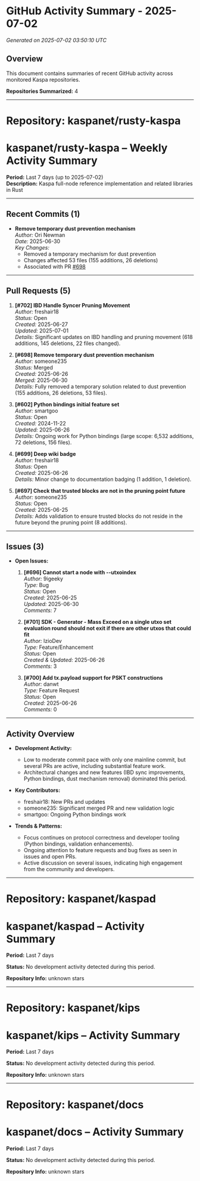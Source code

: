 # GitHub Activity Summary - 2025-07-02

*Generated on 2025-07-02 03:50:10 UTC*

## Overview

This document contains summaries of recent GitHub activity across monitored Kaspa repositories.

**Repositories Summarized:** 4

---

# Repository: kaspanet/rusty-kaspa

# kaspanet/rusty-kaspa – Weekly Activity Summary
**Period:** Last 7 days (up to 2025-07-02)  
**Description:** Kaspa full-node reference implementation and related libraries in Rust

---

## Recent Commits (1)

- **Remove temporary dust prevention mechanism**  
  *Author:* Ori Newman  
  *Date:* 2025-06-30  
  *Key Changes:*  
  - Removed a temporary mechanism for dust prevention  
  - Changes affected 53 files (155 additions, 26 deletions)  
  - Associated with PR [#698](https://github.com/kaspanet/rusty-kaspa/pull/698)  

---

## Pull Requests (5)

1. **[#702] IBD Handle Syncer Pruning Movement**  
   *Author:* freshair18  
   *Status:* Open  
   *Created:* 2025-06-27  
   *Updated:* 2025-07-01  
   *Details:* Significant updates on IBD handling and pruning movement (618 additions, 145 deletions, 22 files changed).

2. **[#698] Remove temporary dust prevention mechanism**  
   *Author:* someone235  
   *Status:* Merged  
   *Created:* 2025-06-26  
   *Merged:* 2025-06-30  
   *Details:* Fully removed a temporary solution related to dust prevention (155 additions, 26 deletions, 53 files).

3. **[#602] Python bindings initial feature set**  
   *Author:* smartgoo  
   *Status:* Open  
   *Created:* 2024-11-22  
   *Updated:* 2025-06-26  
   *Details:* Ongoing work for Python bindings (large scope: 6,532 additions, 72 deletions, 156 files).

4. **[#699] Deep wiki badge**  
   *Author:* freshair18  
   *Status:* Open  
   *Created:* 2025-06-26  
   *Details:* Minor change to documentation badging (1 addition, 1 deletion).

5. **[#697] Check that trusted blocks are not in the pruning point future**  
   *Author:* someone235  
   *Status:* Open  
   *Created:* 2025-06-25  
   *Details:* Adds validation to ensure trusted blocks do not reside in the future beyond the pruning point (8 additions).

---

## Issues (3)

- **Open Issues:**
    1. **[#696] Cannot start a node with --utxoindex**  
       *Author:* 9igeeky  
       *Type:* Bug  
       *Status:* Open  
       *Created:* 2025-06-25  
       *Updated:* 2025-06-30  
       *Comments:* 7

    2. **[#701] SDK - Generator - Mass Exceed on a single utxo set evaluation round should not exit if there are other utxos that could fit**  
       *Author:* IzioDev  
       *Type:* Feature/Enhancement  
       *Status:* Open  
       *Created & Updated:* 2025-06-26  
       *Comments:* 3

    3. **[#700] Add tx.payload support for PSKT constructions**  
       *Author:* danwt  
       *Type:* Feature Request  
       *Status:* Open  
       *Created:* 2025-06-26  
       *Comments:* 0

---

## Activity Overview

- **Development Activity:**  
  - Low to moderate commit pace with only one mainline commit, but several PRs are active, including substantial feature work.
  - Architectural changes and new features (IBD sync improvements, Python bindings, dust mechanism removal) dominated this period.

- **Key Contributors:**  
  - freshair18: New PRs and updates  
  - someone235: Significant merged PR and new validation logic  
  - smartgoo: Ongoing Python bindings work

- **Trends & Patterns:**  
  - Focus continues on protocol correctness and developer tooling (Python bindings, validation enhancements).
  - Ongoing attention to feature requests and bug fixes as seen in issues and open PRs.
  - Active discussion on several issues, indicating high engagement from the community and developers.

---

# Repository: kaspanet/kaspad

# kaspanet/kaspad – Activity Summary
**Period:** Last 7 days

**Status:** No development activity detected during this period.

**Repository Info:** unknown stars


---

# Repository: kaspanet/kips

# kaspanet/kips – Activity Summary
**Period:** Last 7 days

**Status:** No development activity detected during this period.

**Repository Info:** unknown stars


---

# Repository: kaspanet/docs

# kaspanet/docs – Activity Summary
**Period:** Last 7 days

**Status:** No development activity detected during this period.

**Repository Info:** unknown stars


